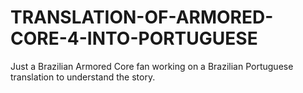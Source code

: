 # TRANSLATION-OF-ARMORED-CORE-4-INTO-PORTUGUESE
Just a Brazilian Armored Core fan working on a Brazilian Portuguese translation to understand the story.
